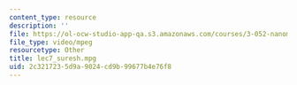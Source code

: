 ```yaml
---
content_type: resource
description: ''
file: https://ol-ocw-studio-app-qa.s3.amazonaws.com/courses/3-052-nanomechanics-of-materials-and-biomaterials-spring-2007/2c3217235d9a9024cd9b99677b4e76f8_lec7_suresh.mpg
file_type: video/mpeg
resourcetype: Other
title: lec7_suresh.mpg
uid: 2c321723-5d9a-9024-cd9b-99677b4e76f8
---
```

